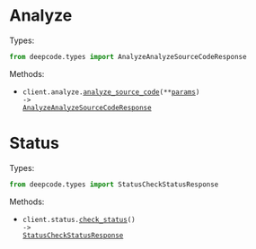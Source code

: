 # Analyze

Types:

```python
from deepcode.types import AnalyzeAnalyzeSourceCodeResponse
```

Methods:

- <code title="post /analyze">client.analyze.<a href="./src/deepcode/resources/analyze.py">analyze_source_code</a>(\*\*<a href="src/deepcode/types/analyze_analyze_source_code_params.py">params</a>) -> <a href="./src/deepcode/types/analyze_analyze_source_code_response.py">AnalyzeAnalyzeSourceCodeResponse</a></code>

# Status

Types:

```python
from deepcode.types import StatusCheckStatusResponse
```

Methods:

- <code title="get /status">client.status.<a href="./src/deepcode/resources/status.py">check_status</a>() -> <a href="./src/deepcode/types/status_check_status_response.py">StatusCheckStatusResponse</a></code>
